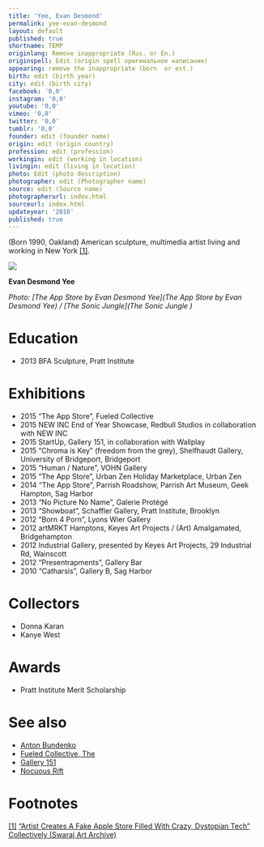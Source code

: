 ```yaml
---
title: 'Yee, Evan Desmond'
permalink: yee-evan-desmond
layout: default
published: true
shortname: TEMP
originlang: Remove inappropriate (Rus. or En.)
originspell: Edit (origin spell оригинальное написание)
appearing: remove the inappropriate (born  or est.)
birth: edit (birth year)
city: edit (birth city)
facebook: '0,0'
instagram: '0,0'
youtube: '0,0'
vimeo: '0,0'
twitter: '0,0'
tumblr: '0,0'
founder: edit (founder name)
origin: edit (origin country)
profession: edit (profession)
workingin: edit (working in location)
livingin: edit (living in location)
photo: Edit (photo description)
photographer: edit (Photographer name)
source: edit (Source name)
photographerurl: index.html
sourceurl: index.html
updateyear: '2018'
published: true
---
```


(Born 1990, Oakland) American sculpture, multimedia artist living and working in New York <span id="a1">[\[1\]](#f1)</span>.

![](https://static1.squarespace.com/static/551abb1ae4b07fa7d5fc159c/t/55369db5e4b00d4e60023460/1429642692711/Evan+Yee)

**Evan Desmond Yee**

*Photo: [The App Store by Evan Desmond Yee](The App Store by Evan Desmond Yee) / [The Sonic Jungle](The Sonic Jungle )*

# Education

+ 2013 BFA Sculpture, Pratt Institute

# Exhibitions

+ 2015 “The App Store”, Fueled Collective
+ 2015 NEW INC End of Year Showcase, Redbull Studios in collaboration with NEW INC
+ 2015 StartUp, Gallery 151, in collaboration with Wallplay
+ 2015 “Chroma is Key” (freedom from the grey), Shelfhaudt Gallery, University of Bridgeport, Bridgeport
+ 2015 “Human / Nature”, VOHN Gallery
+ 2015 “The App Store”, Urban Zen Holiday Marketplace, Urban Zen
+ 2014 “The App Store”, Parrish Roadshow, Parrish Art Museum, Geek Hampton, Sag Harbor
+ 2013 “No Picture No Name”, Galerie Protégé
+ 2013 “Showboat”, Schaffler Gallery, Pratt Institute, Brooklyn
+ 2012 “Born 4 Porn”, Lyons Wier Gallery
+ 2012 artMRKT Hamptons,  Keyes Art Projects / (Art) Amalgamated, Bridgehampton
+ 2012 Industrial Gallery, presented by Keyes Art Projects, 29 Industrial Rd, Wainscott
+ 2012 “Presentrapments”, Gallery Bar
+ 2010 “Catharsis”, Gallery B, Sag Harbor

# Collectors

+ Donna Karan
+ Kanye West

# Awards

+ Pratt Institute Merit Scholarship

# See also

+ [Anton Bundenko](bundenko-anton)
+ [Fueled Collective, The](index)
+ [Gallery 151](index)
+ [Nocuous Rift](index)


# Footnotes

[[1]](#a1) <span id="f1"></span> [“Artist Creates A Fake Apple Store Filled With Crazy, Dystopian Tech” Collectively (Swaraj Art Archive)](https://swarajarchive.wordpress.com/2015/08/31/start-up-a-twisted-apple-store-filled-with-crazy-dystopian-tech/)
